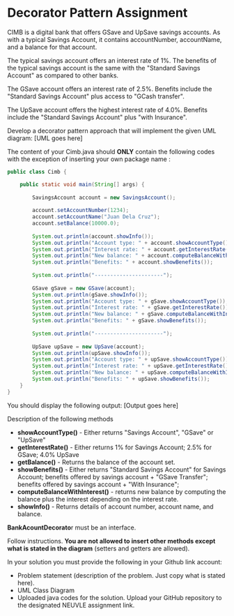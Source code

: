 # Decorator Pattern Assignment
CIMB is a digital bank that offers GSave and UpSave savings accounts.   As with a typical Savings Account, it contains accountNumber, accountName, and a balance for that account.

The typical savings account offers an interest rate of 1%.
The benefits of the typical savings account is the same with the "Standard Savings Account" as compared to other banks.

The GSave account offers an interest rate of 2.5%.
Benefits include the "Standard Savings Account" plus access to "GCash transfer".

The UpSave account offers the highest interest rate of 4.0%.
Benefits include the "Standard Savings Account" plus "with Insurance".


Develop a decorator pattern approach that will implement the given UML diagram:
[UML goes here]

The content of your Cimb.java should **ONLY** contain the following codes with the exception of inserting your own package name :
```java
public class Cimb {

	public static void main(String[] args) {
		
		SavingsAccount account = new SavingsAccount();
		
		account.setAccountNumber(1234);
		account.setAccountName("Juan Dela Cruz");
		account.setBalance(10000.0);
		
		System.out.println(account.showInfo());
		System.out.println("Account type: " + account.showAccountType());
		System.out.println("Interest rate: " + account.getInterestRate());
		System.out.println("New balance: " + account.computeBalanceWithInterest());
		System.out.println("Benefits: " + account.showBenefits());
		
		System.out.println("----------------------");
		
		GSave gSave = new GSave(account);
		System.out.println(gSave.showInfo());
		System.out.println("Account type: " + gSave.showAccountType());
		System.out.println("Interest rate: " + gSave.getInterestRate());
		System.out.println("New balance: " + gSave.computeBalanceWithInterest());
		System.out.println("Benefits: " + gSave.showBenefits());
		
		System.out.println("----------------------");
		
		UpSave upSave = new UpSave(account);
		System.out.println(upSave.showInfo());
		System.out.println("Account type: " + upSave.showAccountType());
		System.out.println("Interest rate: " + upSave.getInterestRate());
		System.out.println("New balance: " + upSave.computeBalanceWithInterest());
		System.out.println("Benefits: " + upSave.showBenefits());
	}
}
```
You should display the following output:
[Output goes here]

Description of the following methods

- **showAccountType()** - Either returns "Savings Account", "GSave" or "UpSave"
- **getInterestRate()** - Either returns 1% for Savings Account; 2.5% for GSave; 4.0% UpSave
- **getBalance()** - Returns the balance of the account set.
- **showBenefits()** - Either returns "Standard Savings Account" for Savings Account;
		    benefits offered by savings account + "GSave Transfer";
                            benefits offered by savings account + "With Insurance";
- **computeBalanceWithInterest()** - returns new balance by computing the balance plus the interest depending on the interest rate.
- **showInfo()** - Returns details of account number, account name, and balance.

**BankAcountDecorato**r must be an interface.

Follow instructions. **You are not allowed to insert other methods except what is stated in the diagram** (setters and getters are allowed).

In your solution you must provide the following in your Github link account:
- Problem statement (description of the problem. Just copy what is stated here).
- UML Class Diagram
- Uploaded java codes for the solution.
Upload your GitHub repository to the designated NEUVLE assignment link.


